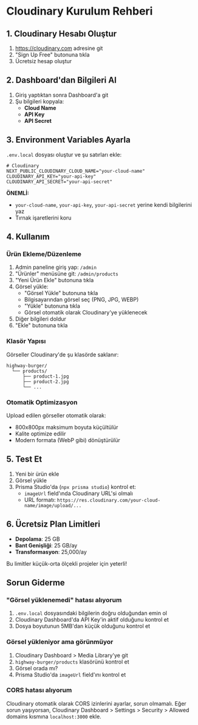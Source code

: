 # Cloudinary Kurulum Rehberi

## 1. Cloudinary Hesabı Oluştur

1. https://cloudinary.com adresine git
2. "Sign Up Free" butonuna tıkla
3. Ücretsiz hesap oluştur

## 2. Dashboard'dan Bilgileri Al

1. Giriş yaptıktan sonra Dashboard'a git
2. Şu bilgileri kopyala:
   - **Cloud Name**
   - **API Key**
   - **API Secret**

## 3. Environment Variables Ayarla

`.env.local` dosyası oluştur ve şu satırları ekle:

```env
# Cloudinary
NEXT_PUBLIC_CLOUDINARY_CLOUD_NAME="your-cloud-name"
CLOUDINARY_API_KEY="your-api-key"
CLOUDINARY_API_SECRET="your-api-secret"
```

**ÖNEMLİ:** 
- `your-cloud-name`, `your-api-key`, `your-api-secret` yerine kendi bilgilerini yaz
- Tırnak işaretlerini koru

## 4. Kullanım

### Ürün Ekleme/Düzenleme

1. Admin paneline giriş yap: `/admin`
2. "Ürünler" menüsüne git: `/admin/products`
3. "Yeni Ürün Ekle" butonuna tıkla
4. Görsel yükle:
   - "Görsel Yükle" butonuna tıkla
   - Bilgisayarından görsel seç (PNG, JPG, WEBP)
   - "Yükle" butonuna tıkla
   - Görsel otomatik olarak Cloudinary'ye yüklenecek
5. Diğer bilgileri doldur
6. "Ekle" butonuna tıkla

### Klasör Yapısı

Görseller Cloudinary'de şu klasörde saklanır:
```
highway-burger/
  └── products/
      ├── product-1.jpg
      ├── product-2.jpg
      └── ...
```

### Otomatik Optimizasyon

Upload edilen görseller otomatik olarak:
- 800x800px maksimum boyuta küçültülür
- Kalite optimize edilir
- Modern formata (WebP gibi) dönüştürülür

## 5. Test Et

1. Yeni bir ürün ekle
2. Görsel yükle
3. Prisma Studio'da (`npx prisma studio`) kontrol et:
   - `imageUrl` field'ında Cloudinary URL'si olmalı
   - URL formatı: `https://res.cloudinary.com/your-cloud-name/image/upload/...`

## 6. Ücretsiz Plan Limitleri

- **Depolama**: 25 GB
- **Bant Genişliği**: 25 GB/ay
- **Transformasyon**: 25,000/ay

Bu limitler küçük-orta ölçekli projeler için yeterli!

## Sorun Giderme

### "Görsel yüklenemedi" hatası alıyorum

1. `.env.local` dosyasındaki bilgilerin doğru olduğundan emin ol
2. Cloudinary Dashboard'da API Key'in aktif olduğunu kontrol et
3. Dosya boyutunun 5MB'dan küçük olduğunu kontrol et

### Görsel yükleniyor ama görünmüyor

1. Cloudinary Dashboard > Media Library'ye git
2. `highway-burger/products` klasörünü kontrol et
3. Görsel orada mı?
4. Prisma Studio'da `imageUrl` field'ını kontrol et

### CORS hatası alıyorum

Cloudinary otomatik olarak CORS izinlerini ayarlar, sorun olmamalı. 
Eğer sorun yaşıyorsan, Cloudinary Dashboard > Settings > Security > Allowed domains kısmına `localhost:3000` ekle.

